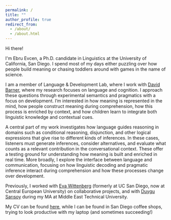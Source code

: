 ```yaml
---
permalink: /
title: ""
author_profile: true
redirect_from: 
  - /about/
  - /about.html
---
```


Hi there!

I'm Ebru Evcen, a Ph.D. candidate in Linguistics at the University of California, San Diego. I spend most of my days either puzzling over how people build meaning or chasing toddlers around with games in the name of science.

I am a member of Language & Development Lab, where I work with [David Barner](https://ladlab.ucsd.edu), where my research focuses on language and cognition. I approach these questions through experimental semantics and pragmatics with a focus on development. I’m interested in how meaning is represented in the mind, how people construct meaning during comprehension, how this process is enriched by context, and how children learn to integrate both linguistic knowledge and contextual cues.

A central part of my work investigates how language guides reasoning in domains such as conditional reasoning, disjunction, and other logical expressions that give rise to different kinds of inferences. In these cases, listeners must generate inferences, consider alternatives, and evaluate what counts as a relevant contribution in the conversational context. These offer a testing ground for understanding how meaning is built and enriched in real time. More broadly, I explore the interface between language and communication, focusing on how linguistic decoding and pragmatic inference interact during comprehension and how these processes change over development.

Previously, I worked with [Eva Wittenberg](https://lcl.ceu.edu) (formerly at UC San Diego, now at Central European University) on collaborative projects, and with [Duygu Sarısoy](https://langcog.metu.edu.tr) during my MA at Middle East Technical University.

My CV can be found <a href="https://ebruevcen.github.io/files/EbruEvcen_CV.pdf" target="_blank">here</a>, while I can be found in San Diego coffee shops, trying to look productive with my laptop (and sometimes succeeding!)

